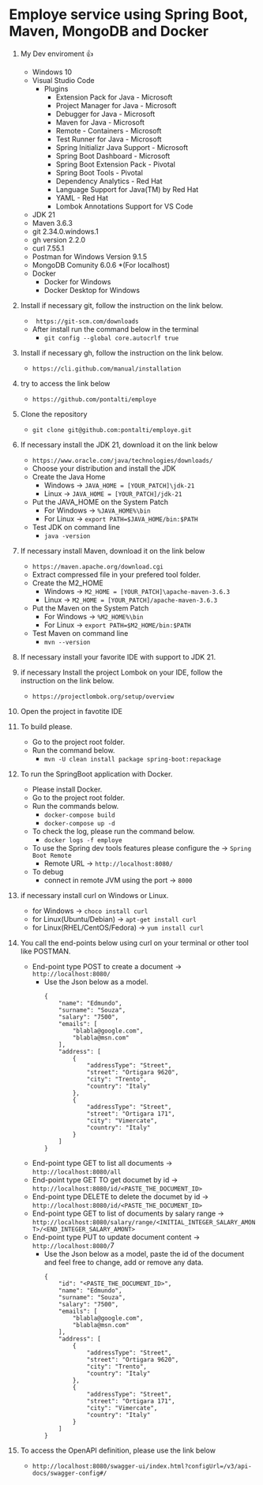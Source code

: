 # Employe service using Spring Boot, Maven, MongoDB and Docker 

1. My Dev enviroment 👍
   - Windows 10
   - Visual Studio Code
		- Plugins
			- Extension Pack for Java - Microsoft
			- Project Manager for Java - Microsoft
			- Debugger for Java - Microsoft
			- Maven for Java - Microsoft
			- Remote - Containers - Microsoft
			- Test Runner for Java - Microsoft
			- Spring Initializr Java Support - Microsoft
			- Spring Boot Dashboard - Microsoft
			- Spring Boot Extension Pack - Pivotal
			- Spring Boot Tools - Pivotal
			- Dependency Analytics - Red Hat
			- Language Support for Java(TM) by Red Hat
			- YAML - Red Hat
			- Lombok Annotations Support for VS Code
   - JDK 21
   - Maven  3.6.3
   - git 2.34.0.windows.1
   - gh version 2.2.0
   - curl 7.55.1
   - Postman for Windows Version 9.1.5
   - MongoDB Comunity 6.0.6 *(For localhost)
   - Docker
		- Docker for Windows
		- Docker Desktop for Windows

2. Install if necessary git, follow the instruction on the link below.
	- ```  https://git-scm.com/downloads ```
	- After install run the command below in the terminal
		- ``` git config --global core.autocrlf true ```

3. Install if necessary gh, follow the instruction on the link below.
	- ``` https://cli.github.com/manual/installation ```

4. try to access the link below
	- ``` https://github.com/pontalti/employe ```

5. Clone the repository
	- ``` git clone git@github.com:pontalti/employe.git ```

6. If necessary install the JDK 21, download it on the link below
	- ``` https://www.oracle.com/java/technologies/downloads/ ```
	- Choose your distribution and install the JDK
	- Create the Java Home
		- Windows -> ``` JAVA_HOME = [YOUR_PATCH]\jdk-21 ```
		- Linux -> ``` JAVA_HOME = [YOUR_PATCH]/jdk-21 ```
	- Put the JAVA_HOME on the System Patch
		- For Windows -> ``` %JAVA_HOME%\bin ```
		- For Linux -> ``` export PATH=$JAVA_HOME/bin:$PATH ```
	- Test JDK on command line
		- ``` java -version ```		

7. If necessary install Maven, download it on the link below
	- ``` https://maven.apache.org/download.cgi ```
	- Extract compressed file in your prefered tool folder.
	- Create the M2_HOME
		- Windows -> ``` M2_HOME = [YOUR_PATCH]\apache-maven-3.6.3 ```
		- Linux -> ``` M2_HOME = [YOUR_PATCH]/apache-maven-3.6.3 ```
	- Put the Maven on the System Patch
		- For Windows -> ``` %M2_HOME%\bin ```
		- For Linux -> ``` export PATH=$M2_HOME/bin:$PATH ```
	- Test Maven on command line
		- ``` mvn --version ```

8. If necessary install your favorite IDE with support to JDK 21.

9. if necessary Install the project Lombok on your IDE, follow the instruction on the link below.
	- ``` https://projectlombok.org/setup/overview ```

10. Open the project in favotite IDE

11. To build please.
	- Go to the project root folder.
	- Run the command below.
		- ``` mvn -U clean install package spring-boot:repackage ```

12. To run the SpringBoot application with Docker.
	- Please install Docker.
	- Go to the project root folder.
	- Run the commands below.
		- ``` docker-compose build ```			
		- ``` docker-compose up -d ```
	- To check the log, please run the command below.
		- ``` docker logs -f employe ```
	- To use the Spring dev tools features please configure the -> ``` Spring Boot Remote ```
		- Remote URL -> ``` http://localhost:8080/ ```
	- To debug
		- connect in remote JVM using the port -> ``` 8000 ```
	
13. if necessary install curl on Windows or Linux.
	- for Windows -> ``` choco install curl ```
	- for Linux(Ubuntu/Debian) -> ``` apt-get install curl ```
	- for Linux(RHEL/CentOS/Fedora) -> ``` yum install curl ```
	
14. You call the end-points below using curl on your terminal or other tool like POSTMAN.
	- End-point type POST to create a document -> ``` http://localhost:8080/ ```
		- Use the Json below as a model.
			``` 
			{
				"name": "Edmundo",
				"surname": "Souza",
				"salary": "7500",
				"emails": [
					"blabla@google.com",
					"blabla@msn.com"
				],
				"address": [
					{
						"addressType": "Street",
						"street": "Ortigara 9620",
						"city": "Trento",
						"country": "Italy"
					},
					{
						"addressType": "Street",
						"street": "Ortigara 171",
						"city": "Vimercate",
						"country": "Italy"
					}
				]
			}
			```
	- End-point type GET to list all documents ->  ``` http://localhost:8080/all ```
	- End-point type GET TO get documet by id ->  ``` http://localhost:8080/id/<PASTE_THE_DOCUMENT_ID> ```
	- End-point type DELETE to delete the documet by id ->  ``` http://localhost:8080/id/<PASTE_THE_DOCUMENT_ID>  ```
	- End-point type GET to list of documents by salary range -> ``` http://localhost:8080/salary/range/<INITIAL_INTEGER_SALARY_AMONT>/<END_INTEGER_SALARY_AMONT> ```
	- End-point type PUT to update document content -> ``` http://localhost:8080/ ```7
		- Use the Json below as a model, paste the id of the document and feel free to change, add or remove any data.
			``` 
			{
				"id": "<PASTE_THE_DOCUMENT_ID>",
				"name": "Edmundo",
				"surname": "Souza",
				"salary": "7500",
				"emails": [
					"blabla@google.com",
					"blabla@msn.com"
				],
				"address": [
					{
						"addressType": "Street",
						"street": "Ortigara 9620",
						"city": "Trento",
						"country": "Italy"
					},
					{
						"addressType": "Street",
						"street": "Ortigara 171",
						"city": "Vimercate",
						"country": "Italy"
					}
				]
			}
			```		

15. To access the OpenAPI definition, please use the link below
	- ``` http://localhost:8080/swagger-ui/index.html?configUrl=/v3/api-docs/swagger-config#/ ```


